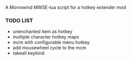 A Morrowind MWSE-lua script for a hotkey extender mod


### TODO LIST

- unenchanted item as hotkey
- multiple character hotkey maps
- mcm with configurable menu hotkey
- add mousewheel cycle to the mcm
- takeall keybind